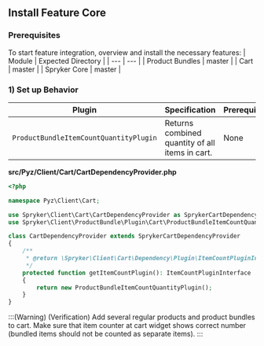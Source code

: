 ## Install Feature Core

### Prerequisites
To start feature integration, overview and install the necessary features:
| Module | Expected Directory |
| --- | --- |
| Product Bundles | master |
| Cart | master |
| Spryker Core | master |

### 1) Set up Behavior
| Plugin | Specification | Prerequisites | Namespace |
| --- | --- | --- | --- |
| `ProductBundleItemCountQuantityPlugin` | Returns combined quantity of all items in cart. | None | `Spryker\Client\ProductBundle\Plugin\Cart` |

**src/Pyz/Client/Cart/CartDependencyProvider.php**
```php
<?php

namespace Pyz\Client\Cart;

use Spryker\Client\Cart\CartDependencyProvider as SprykerCartDependencyProvider;
use Spryker\Client\ProductBundle\Plugin\Cart\ProductBundleItemCountQuantityPlugin;

class CartDependencyProvider extends SprykerCartDependencyProvider
{
    /**
     * @return \Spryker\Client\Cart\Dependency\Plugin\ItemCountPluginInterface
     */
    protected function getItemCountPlugin(): ItemCountPluginInterface
    {
        return new ProductBundleItemCountQuantityPlugin();
    }
}
```
:::(Warning) (Verification)
Add several regular products and product bundles to cart.
Make sure that item counter at cart widget shows correct number (bundled items should not be counted as separate items).
:::
